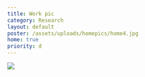 ```yaml
---
title: Work pic
category: Research
layout: default
poster: /assets/uploads/homepics/home4.jpg
home: true
priority: d
---
```


![](/assets/uploads/homepics/home4.jpg)